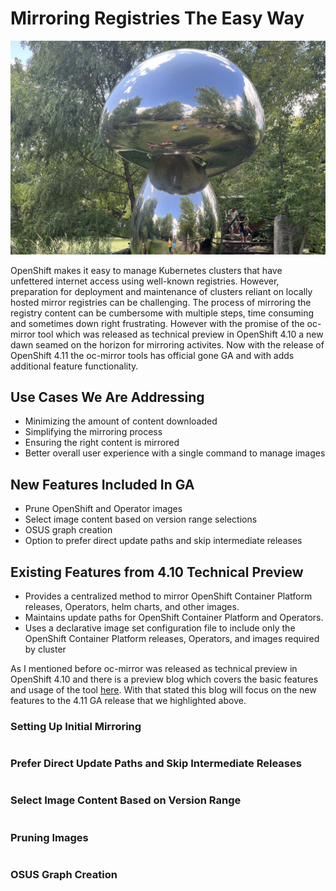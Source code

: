 # **Mirroring Registries The Easy Way**

<img src="mirror.jpg" style="width: 1000px;" border=0/>

OpenShift makes it easy to manage Kubernetes clusters that have unfettered internet access using well-known registries. However, preparation for deployment and maintenance of clusters reliant on locally hosted mirror registries can be challenging. The process of mirroring the registry content can be cumbersome with multiple steps, time consuming and sometimes down right frustrating.  However with the promise of the oc-mirror tool which was released as technical preview in OpenShift 4.10 a new dawn seamed on the horizon for mirroring activites. Now with the release of OpenShift 4.11 the oc-mirror tools has official gone GA and with adds additional feature functionality. 

## Use Cases We Are Addressing

* Minimizing the amount of content downloaded
* Simplifying the mirroring process
* Ensuring the right content is mirrored
* Better overall user experience with a single command to manage images

## New Features Included In GA

* Prune OpenShift and Operator images
* Select image content based on version range selections
* OSUS graph creation
* Option to prefer direct update paths and skip intermediate releases

## Existing Features from 4.10 Technical Preview

 * Provides a centralized method to mirror OpenShift Container Platform releases, Operators, helm charts, and other images.
 * Maintains update paths for OpenShift Container Platform and Operators.
 * Uses a declarative image set configuration file to include only the OpenShift Container Platform releases, Operators, and images required by cluster

As I mentioned before oc-mirror was released as technical preview in OpenShift 4.10 and there is a preview blog which covers the basic features and usage of the tool [here](https://cloud.redhat.com/blog/how-oc-mirror-will-help-you-reduce-container-management-complexity).  With that stated this blog will focus on the new features to the 4.11 GA release that we highlighted above.

### Setting Up Initial Mirroring

~~~bash

~~~

### Prefer Direct Update Paths and Skip Intermediate Releases

~~~bash

~~~

### Select Image Content Based on Version Range

~~~bash

~~~

### Pruning Images

~~~bash

~~~

### OSUS Graph Creation

~~~bash

~~~

